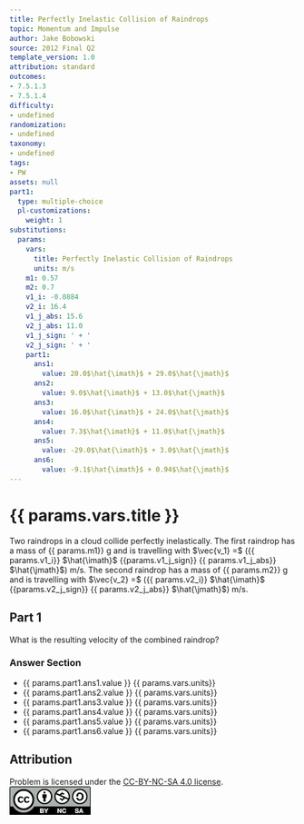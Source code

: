 ```yaml
---
title: Perfectly Inelastic Collision of Raindrops
topic: Momentum and Impulse
author: Jake Bobowski
source: 2012 Final Q2
template_version: 1.0
attribution: standard
outcomes:
- 7.5.1.3
- 7.5.1.4
difficulty:
- undefined
randomization:
- undefined
taxonomy:
- undefined
tags:
- PW
assets: null
part1:
  type: multiple-choice
  pl-customizations:
    weight: 1
substitutions:
  params:
    vars:
      title: Perfectly Inelastic Collision of Raindrops
      units: m/s
    m1: 0.57
    m2: 0.7
    v1_i: -0.0884
    v2_i: 16.4
    v1_j_abs: 15.6
    v2_j_abs: 11.0
    v1_j_sign: ' + '
    v2_j_sign: ' + '
    part1:
      ans1:
        value: 20.0$\hat{\imath}$ + 29.0$\hat{\jmath}$
      ans2:
        value: 9.0$\hat{\imath}$ + 13.0$\hat{\jmath}$
      ans3:
        value: 16.0$\hat{\imath}$ + 24.0$\hat{\jmath}$
      ans4:
        value: 7.3$\hat{\imath}$ + 11.0$\hat{\jmath}$
      ans5:
        value: -29.0$\hat{\imath}$ + 3.0$\hat{\jmath}$
      ans6:
        value: -9.1$\hat{\imath}$ + 0.94$\hat{\jmath}$
---
```

# {{ params.vars.title }}
Two raindrops in a cloud collide perfectly inelastically. The first raindrop has a mass of {{ params.m1}} g and is travelling with $\vec{v_1} =$ ({{ params.v1_i}} $\hat{\imath}$ {{params.v1_j_sign}} {{ params.v1_j_abs}} $\hat{\jmath}$) m/s.
The second raindrop has a mass of {{ params.m2}} g and is travelling with $\vec{v_2} =$ ({{ params.v2_i}} $\hat{\imath}$ {{params.v2_j_sign}} {{ params.v2_j_abs}} $\hat{\jmath}$) m/s.
## Part 1

What is the resulting velocity of the combined raindrop?

### Answer Section

- {{ params.part1.ans1.value }} {{ params.vars.units}}
- {{ params.part1.ans2.value }} {{ params.vars.units}}
- {{ params.part1.ans3.value }} {{ params.vars.units}}
- {{ params.part1.ans4.value }} {{ params.vars.units}}
- {{ params.part1.ans5.value }} {{ params.vars.units}}
- {{ params.part1.ans6.value }} {{ params.vars.units}}

## Attribution

Problem is licensed under the [CC-BY-NC-SA 4.0 license](https://creativecommons.org/licenses/by-nc-sa/4.0/).<br> ![The Creative Commons 4.0 license requiring attribution-BY, non-commercial-NC, and share-alike-SA license.](https://raw.githubusercontent.com/firasm/bits/master/by-nc-sa.png)
